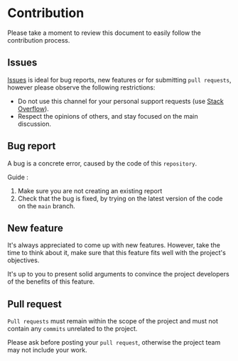 # Contribution

Please take a moment to review this document to easily follow the contribution process.

## Issues

[Issues](https://github.com/cdiot/ryokosan/issues) is ideal for bug reports, new features or for submitting `pull requests`, however please observe the following restrictions:

* Do not use this channel for your personal support requests (use [Stack Overflow](http://stackoverflow.com/)).
* Respect the opinions of others, and stay focused on the main discussion.

## Bug report

A bug is a concrete error, caused by the code of this `repository`.

Guide :

1. Make sure you are not creating an existing report
2. Check that the bug is fixed, by trying on the latest version of the code on the `main` branch.

## New feature

It's always appreciated to come up with new features. However, take the time to think about it, make sure that this feature fits well with the project's objectives.

It's up to you to present solid arguments to convince the project developers of the benefits of this feature.

## Pull request

`Pull requests` must remain within the scope of the project and must not contain any `commits` unrelated to the project.

Please ask before posting your `pull request`, otherwise the project team may not include your work.
